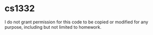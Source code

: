 # cs1332
I do not grant permission for this code to be copied or modified for any purpose, including but not limited to homework.
